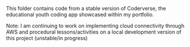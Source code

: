 This folder contains code from a stable version of Coderverse, the educational youth coding app showcased within my portfolio. 

Note: I am continuing to work on implementing cloud connectivity through AWS and procedural lessons/activities on a local development version of this project (unstable/in progress)

